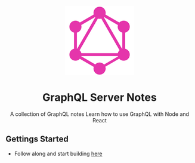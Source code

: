 <div align="center">
<p>
<a href="https://graphql.org/">
    <img alt="graphql" src="static/graphql.png" />
</a>
</p>

<h1>
    GraphQL Server Notes
</h1>
<p>
    A collection of GraphQL notes
    Learn how to use GraphQL with Node and React
</p>
</div>


## Gettings Started
- Follow along and start building [here](./notes/00-Introduction/00-notes.md)
